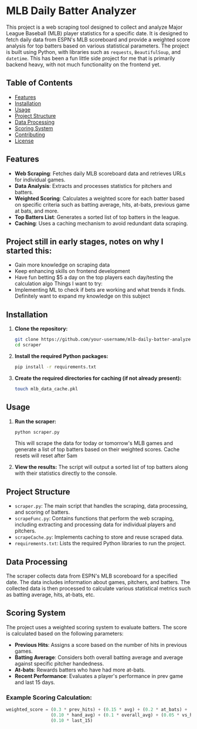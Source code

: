 # MLB Daily Batter Analyzer

This project is a web scraping tool designed to collect and analyze Major League Baseball (MLB) player statistics for a specific date. It is designed to fetch daily data from ESPN's MLB scoreboard and provide a weighted score analysis for top batters based on various statistical parameters. The project is built using Python, with libraries such as `requests`, `BeautifulSoup`, and `datetime`. This has been a fun little side project for me that is primarily backend heavy, with not much functionality on the frontend yet.

## Table of Contents
- [Features](#features)
- [Installation](#installation)
- [Usage](#usage)
- [Project Structure](#project-structure)
- [Data Processing](#data-processing)
- [Scoring System](#scoring-system)
- [Contributing](#contributing)
- [License](#license)

## Features
- **Web Scraping**: Fetches daily MLB scoreboard data and retrieves URLs for individual games.
- **Data Analysis**: Extracts and processes statistics for pitchers and batters.
- **Weighted Scoring**: Calculates a weighted score for each batter based on specific criteria such as batting average, hits, at-bats, previous game at bats, and more.
- **Top Batters List**: Generates a sorted list of top batters in the league.
- **Caching**: Uses a caching mechanism to avoid redundant data scraping.


## Project still in early stages, notes on why I started this:
  - Gain more knowledge on scraping data
  - Keep enhancing skills on frontend development
  - Have fun betting $5 a day on the top players each day/testing the calculation algo
  Things I want to try:
  - Implementing ML to check if bets are working and what trends it finds. Definitely want to expand my knowledge on this subject


## Installation

1. **Clone the repository:**
    ```bash
    git clone https://github.com/your-username/mlb-daily-batter-analyzer.git
    cd scraper
    ```

2. **Install the required Python packages:**
    ```bash
    pip install -r requirements.txt
    ```

3. **Create the required directories for caching (if not already present):**
    ```bash
    touch mlb_data_cache.pkl
    ```

## Usage

1. **Run the scraper:**
    ```bash
    python scraper.py
    ```
   This will scrape the data for today or tomorrow's  MLB games and generate a list of top batters based on their weighted scores. Cache resets will reset after 5am

2. **View the results:**
   The script will output a sorted list of top batters along with their statistics directly to the console.

## Project Structure

- `scraper.py`: The main script that handles the scraping, data processing, and scoring of batters.
- `scrapeFunc.py`: Contains functions that perform the web scraping, including extracting and processing data for individual players and pitchers.
- `scrapeCache.py`: Implements caching to store and reuse scraped data.
- `requirements.txt`: Lists the required Python libraries to run the project.

## Data Processing

The scraper collects data from ESPN's MLB scoreboard for a specified date. The data includes information about games, pitchers, and batters. The collected data is then processed to calculate various statistical metrics such as batting average, hits, at-bats, etc.

## Scoring System

The project uses a weighted scoring system to evaluate batters. The score is calculated based on the following parameters:
- **Previous Hits**: Assigns a score based on the number of hits in previous games.
- **Batting Average**: Considers both overall batting average and average against specific pitcher handedness.
- **At-bats**: Rewards batters who have had more at-bats.
- **Recent Performance**: Evaluates a player's performance in prev game and last 15 days.

### Example Scoring Calculation:

```python
weighted_score = (0.3 * prev_hits) + (0.15 * avg) + (0.2 * at_bats) + 
                 (0.10 * hand_avg) + (0.1 * overall_avg) + (0.05 * vs_hand) + 
                 (0.10 * last_15)

